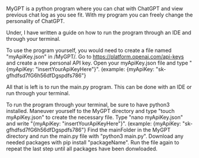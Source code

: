 MyGPT is a python program where you can chat with ChatGPT and view previous chat log as you see fit.
With my program you can freely change the personality of ChatGPT.

Under, I have written a guide on how to run the program through an IDE and through your terminal.

To use the program yourself, you would need to create a file named "myApiKey.json" in /MyGPT/.
Go to https://platform.openai.com/api-keys and create a new personal API key.
Open your myApiKey.json file and type "{myApiKey: "insertYourApiKeyHere"}". (example: {myApiKey: "sk-gfhdfsd7fG6h56dfDgspdfs786"}

All that is left is to run the main.py program.
This can be done with an IDE or run through your terminal.

To run the program through your terminal, be sure to have python3 installed.
Maneuver yourself to the MyGPT directory and type "touch myApiKey.json" to create the necessary file.
Type "nano myApiKey.json" and write "{myApiKey: "insertYourApiKeyHere"}". (example: {myApiKey: "sk-gfhdfsd7fG6h56dfDgspdfs786"}
Find the mainFolder in the MyGPT directory and run the main.py file with "python3 main.py".
Download any needed packages with pip install "packageName".
Run the file again to repeat the last step until all packages have been donwloaded.
